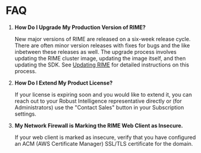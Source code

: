 # FAQ

1. **How Do I Upgrade My Production Version of RIME?**

    New major versions of RIME are released on a six-week release cycle. There are
    often minor version releases with fixes for bugs and the like inbetween these
    releases as well. The upgrade process involves updating the RIME cluster image,
    updating the image itself, and then updating the SDK. See [Updating RIME](../../installation/self_hosted/upgrade.md)
    for detailed instructions on this process.

2. **How Do I Extend My Product License?**

    If your license is expiring soon and you would like to extend it, you can reach out to your Robust Intelligence representative directly or (for Administrators) use the "Contact Sales" button in your Subscription settings.

3. **My Network Firewall is Marking the RIME Web Client as Insecure.**

    If your web client is marked as insecure, verify that you have configured an ACM (AWS Certificate Manager) SSL/TLS certificate for the domain.
